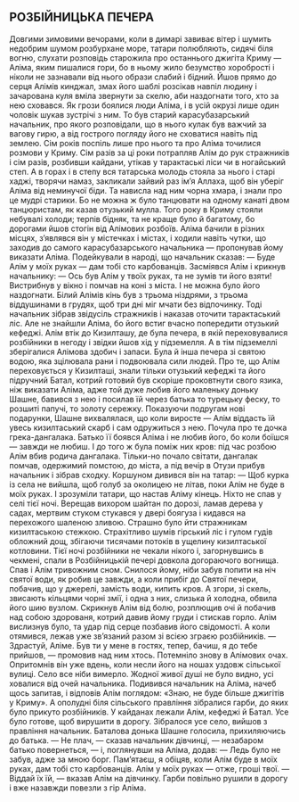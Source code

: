 ## РОЗБІЙНИЦЬКА ПЕЧЕРА

Довгими зимовими вечорами, коли в димарі завиває вітер і шумить недобрим шумом розбурхане море, татари полюбляють, сидячі біля вогню, слухати розповідь старожила про останнього джигіта Криму — Аліма, яким пишалися гори, бо в ньому жило безумство хоробрості і ніколи не зазнавали від нього образи слабий і бідний.
Йшов прямо до серця Алімів кинджал, змах його шаблі розсікав навпіл людину і зачарована куля вміла звернути за скелю, аби наздогнати того, хто за нею сховався.
Як грози боялися люди Аліма, і в усій окрузі лише один чоловік шукав зустрічі з ним. То був старий карасубазарський начальник, про якого розповідали, що в нього кулак був важчий за вагову гирю, а від гострого погляду його не сховатися навіть під землею.
Сім років поспіль лише про нього та про Аліма точилися розмови у Криму. Сім разів за ці роки потрапляв Алім до рук стражників і сім разів, розбивши кайдани, утікав у тарактаські ліси чи в ногайський степ. А в горах і в степу вся татарська молодь стояла за нього і старі хаджі, творячи намаз, закликали зайвий раз ім’я Аллаха, щоб він уберіг Аліма від неминучої біди. Та нависла над ним чорна хмара, і знали про це мудрі старики. Бо не можна ж було танцювати на одному канаті двом танцюристам, як казав отузький мулла.
Того року в Криму стояли небувалі холоди; терпів бідняк, та не краще було й багатому, бо дорогами йшов стогін від Алімових розбоїв.
Аліма бачили в різних місцях, з’являвся він у містечках і містах, і ходили навіть чутки, що заходив до самого карасубазарського начальника — пропонував йому виказати Аліма.
Подейкували в народі, що начальник сказав:
— Буде Алім у моїх руках — дам тобі сто карбованців.
Засміявся Алім і крикнув начальнику:
— Ось був Алім у твоїх руках, та не зумів ти його взяти!
Вистрибнув у вікно і помчав на коні з міста. І не можна
було його наздогнати. Білий Алімів кінь був з трьома ніздрями, з трьома віддушинами в грудях, щоб три дні міг мчати без відпочинку. Тоді начальник зібрав звідусіль стражників і наказав оточити тарактаський ліс. Але не знайшли Аліма, бо його встиг вчасно попередити отузький кефеджі. Алім втік до Кизилташу, де була печера, в якій переховувалися розбійники в негоду і звідки йшов хід у підземелля. А в тім підземеллі зберігалися Алімова здобич і запаси. Була й інша печера зі святою водою, яка зцілювала рани і подвоювала сили людей.
Про те, що Алім переховується у Кизилташі, знали тільки отузький кефеджі та його підручний Батал, котрий готовий був скоріше проковтнути свого язика, ніж виказати Аліма, адже той дуже любив його маленьку доньку Шашне, бавився з нею і посилав їй через батька то турецьку феску, то розшиті папучі, то золоту сережку. Показуючи подругам нові подарунки, Шашне вихвалялася, що коли виросте — Алім віддасть їй увесь кизилтаський скарб і сам одружиться з нею.
Почула про те дочка грека-дангалака. Батько її боявся Аліма і не любив його, бо коли боїшся — завжди не любиш. І до того ж була поміж них кров: під час розбою Алім вбив родича дангалака. Тільки-но почало світати, дангалак помчав, одержимий помстою, до міста, а під вечір в Отузи прибув начальник і зібрав сходку.
Коршуном дивився він на татар:
— Щоб курка із села не вийшла, щоб голуб за околицею не літав, поки Алім не буде в моїх руках.
І зрозуміли татари, що настав Аліму кінець. Ніхто не спав у селі тієї ночі. Верещав вихором шайтан по дорозі, ламав дерева у садах, мертвим стуком стукався у двері боягуза і кидався на перехожого шаленою зливою.
Страшно було йти стражникам кизилтаською стежкою. Страхітливо шумів гірський ліс і гулом гудів обложний дощ, збігаючи тисячами потоків в ущелину кизилтаської котловини.
Тієї ночі розбійники не чекали нікого і, загорнувшись в чекмені, спали в Розбійницькій печері довкола догораючого вогнища.
Спав і Алім тривожним сном. Снилося йому, ніби забув попити на ніч святої води, як робив це завжди, а коли прибіг до Святої печери, побачив, що у джерелі, замість води, кипить кров. А згори, зі скель, звисають кільцями чорні змії, і одна з них, слизька й холодна, обвила його шию вузлом. Скрикнув Алім від болю, розплющив очі й побачив над собою здорованя, котрий давив йому груди і стискав горло.
Алім вислизнув було, та удар під серце позбавив його свідомості. А коли отямився, лежав уже зв’язаний разом зі всією зграєю розбійників.
— Здрастуй, Аліме. Був ти у мене в гостях, тепер, бачиш, я до тебе прийшов, — промовив над ним хтось.
Потемніло знову в Алімових очах. Опритомнів він уже вдень, коли несли його на ношах уздовж сільської вулиці. Село все ніби вимерло. Жодної живої душі не було видно, усі ховалися від очей начальника.
Подивився начальник на Аліма, начеб щось запитав, і відповів Алім поглядом: «Знаю, не буде більше джигітів у Криму».
А ополудні біля сільського правління зібралися гарби, до яких було прикуто розбійників. У кайданах лежали Алім, кефеджі й Батал. Усе було готове, щоб вирушити в дорогу. Зібралося усе село, вийшов з правління начальник. Баталова донька Шашне голосила, прихиляючись до батька.
— Не плач, — сказав начальник дівчинці, — незабаром батько повернеться, — і, поглянувши на Аліма, додав: — Ледь було не забув, адже за мною борг. Пам’ятаєш, я обіцяв, коли Алім буде в моїх руках, дам тобі сто карбованців. Алім у моїх руках — отже, гроші твої.
— Віддай їх їй, — вказав Алім на дівчинку.
Гарби повільно рушили в дорогу і вже назавжди повезли з гір Аліма.
